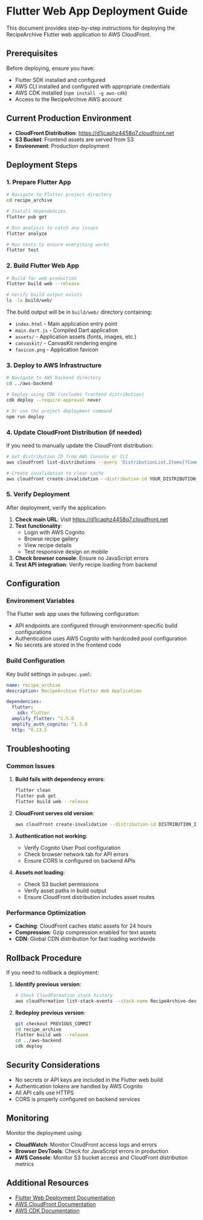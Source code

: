 # Flutter Web App Deployment Guide

This document provides step-by-step instructions for deploying the RecipeArchive Flutter web application to AWS CloudFront.

## Prerequisites

Before deploying, ensure you have:
- Flutter SDK installed and configured
- AWS CLI installed and configured with appropriate credentials
- AWS CDK installed (`npm install -g aws-cdk`)
- Access to the RecipeArchive AWS account

## Current Production Environment

- **CloudFront Distribution**: https://d1jcaphz4458q7.cloudfront.net
- **S3 Bucket**: Frontend assets are served from S3
- **Environment**: Production deployment

## Deployment Steps

### 1. Prepare Flutter App

```bash
# Navigate to Flutter project directory
cd recipe_archive

# Install dependencies
flutter pub get

# Run analysis to catch any issues
flutter analyze

# Run tests to ensure everything works
flutter test
```

### 2. Build Flutter Web App

```bash
# Build for web production
flutter build web --release

# Verify build output exists
ls -la build/web/
```

The build output will be in `build/web/` directory containing:
- `index.html` - Main application entry point
- `main.dart.js` - Compiled Dart application
- `assets/` - Application assets (fonts, images, etc.)
- `canvaskit/` - CanvasKit rendering engine
- `favicon.png` - Application favicon

### 3. Deploy to AWS Infrastructure

```bash
# Navigate to AWS backend directory
cd ../aws-backend

# Deploy using CDK (includes frontend distribution)
cdk deploy --require-approval never

# Or use the project deployment command
npm run deploy
```

### 4. Update CloudFront Distribution (if needed)

If you need to manually update the CloudFront distribution:

```bash
# Get distribution ID from AWS Console or CLI
aws cloudfront list-distributions --query 'DistributionList.Items[?Comment==`RecipeArchive Frontend`].Id' --output text

# Create invalidation to clear cache
aws cloudfront create-invalidation --distribution-id YOUR_DISTRIBUTION_ID --paths "/*"
```

### 5. Verify Deployment

After deployment, verify the application:

1. **Check main URL**: Visit https://d1jcaphz4458q7.cloudfront.net
2. **Test functionality**: 
   - Login with AWS Cognito
   - Browse recipe gallery
   - View recipe details
   - Test responsive design on mobile
3. **Check browser console**: Ensure no JavaScript errors
4. **Test API integration**: Verify recipe loading from backend

## Configuration

### Environment Variables

The Flutter web app uses the following configuration:
- API endpoints are configured through environment-specific build configurations
- Authentication uses AWS Cognito with hardcoded pool configuration
- No secrets are stored in the frontend code

### Build Configuration

Key build settings in `pubspec.yaml`:
```yaml
name: recipe_archive
description: RecipeArchive Flutter Web Application

dependencies:
  flutter:
    sdk: flutter
  amplify_flutter: ^1.5.0
  amplify_auth_cognito: ^1.5.0
  http: ^0.13.5
```

## Troubleshooting

### Common Issues

1. **Build fails with dependency errors**:
   ```bash
   flutter clean
   flutter pub get
   flutter build web --release
   ```

2. **CloudFront serves old version**:
   ```bash
   aws cloudfront create-invalidation --distribution-id DISTRIBUTION_ID --paths "/*"
   ```

3. **Authentication not working**:
   - Verify Cognito User Pool configuration
   - Check browser network tab for API errors
   - Ensure CORS is configured on backend APIs

4. **Assets not loading**:
   - Check S3 bucket permissions
   - Verify asset paths in build output
   - Ensure CloudFront distribution includes asset routes

### Performance Optimization

- **Caching**: CloudFront caches static assets for 24 hours
- **Compression**: Gzip compression enabled for text assets
- **CDN**: Global CDN distribution for fast loading worldwide

## Rollback Procedure

If you need to rollback a deployment:

1. **Identify previous version**:
   ```bash
   # Check CloudFormation stack history
   aws cloudformation list-stack-events --stack-name RecipeArchive-dev
   ```

2. **Redeploy previous version**:
   ```bash
   git checkout PREVIOUS_COMMIT
   cd recipe_archive
   flutter build web --release
   cd ../aws-backend
   cdk deploy
   ```

## Security Considerations

- No secrets or API keys are included in the Flutter web build
- Authentication tokens are handled by AWS Cognito
- All API calls use HTTPS
- CORS is properly configured on backend services

## Monitoring

Monitor the deployment using:
- **CloudWatch**: Monitor CloudFront access logs and errors
- **Browser DevTools**: Check for JavaScript errors in production
- **AWS Console**: Monitor S3 bucket access and CloudFront distribution metrics

## Additional Resources

- [Flutter Web Deployment Documentation](https://flutter.dev/docs/deployment/web)
- [AWS CloudFront Documentation](https://docs.aws.amazon.com/cloudfront/)
- [AWS CDK Documentation](https://docs.aws.amazon.com/cdk/)